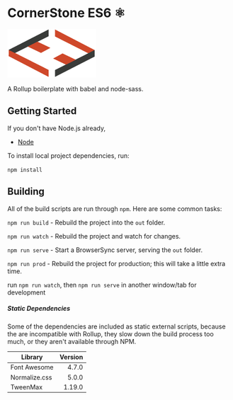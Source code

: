 # CornerStone ES6 ⚛

![Herb](static/images/logo.png)

A Rollup boilerplate with babel and node-sass.

## Getting Started

If you don't have Node.js already,

* [Node](https://nodejs.org/)

To install local project dependencies, run:

  `npm install`

## Building
All of the build scripts are run through `npm`. Here are some common tasks:

`npm run build` - Rebuild the project into the `out` folder.

`npm run watch` - Rebuild the project and watch for changes.

`npm run serve` - Start a BrowserSync server, serving the `out` folder.

`npm run prod`  - Rebuild the project for production; this will take a little extra time.


run `npm run watch`, then `npm run serve` in another window/tab for development

##### Static Dependencies
Some of the dependencies are included as static external scripts, because the are incompatible with Rollup, they slow down the build process too much, or they aren't available through NPM.

| Library         | Version |
| --------------- | -------:|
| Font Awesome    | 4.7.0   |
| Normalize.css   | 5.0.0   |
| TweenMax        | 1.19.0  |

